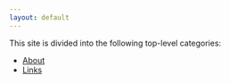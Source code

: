 ```yaml
---
layout: default
---
```


This site is divided into the following top-level categories:

- [About](/about)
- [Links](/links)
